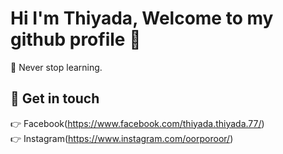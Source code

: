 # Hi I'm Thiyada, Welcome to my github profile 👋
🙋 Never stop learning.
## 💖 Get in touch
👉 Facebook(https://www.facebook.com/thiyada.thiyada.77/)<br>
👉 Instagram(https://www.instagram.com/oorporoor/)<br>



